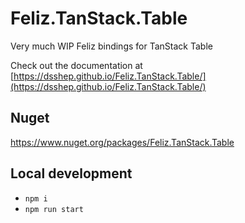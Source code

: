 # Feliz.TanStack.Table
Very much WIP Feliz bindings for TanStack Table

Check out the documentation at [https://dsshep.github.io/Feliz.TanStack.Table/](https://dsshep.github.io/Feliz.TanStack.Table/)

## Nuget
https://www.nuget.org/packages/Feliz.TanStack.Table

## Local development
- `npm i`
- `npm run start`